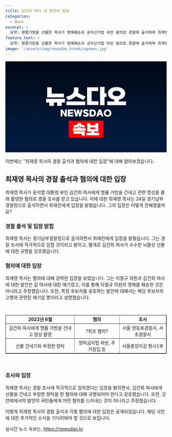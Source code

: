 ```yaml
---
title: 김건희 여사 내 발언의 방점
categories:
  - News
excerpt: >
  요약: 명품가방을 선물한 목사가 명예훼손과 공직선거법 위반 혐의로 경찰에 출석하며 최재영 목사는 교회 내에서의 선거운동과 특정 후보자를 옹호한 혐의 등으로 조사를 받았다. 또한 김건희 여사에 대한 뇌물성 선물 및 청탁 등으로도 조사를 받고 있다. 이에 대해 최 목사는 적극적으로 해명하고 있으며, 관련된 혐의들에 대해 충분한 규명을 요구하고 있다.
feature_text: >
  요약: 명품가방을 선물한 목사가 명예훼손과 공직선거법 위반 혐의로 경찰에 출석하며 최재영 목사는 교회 내에서의 선거운동과 특정 후보자를 옹호한 혐의 등으로 조사를 받았다. 또한 김건희 여사에 대한 뇌물성 선물 및 청탁 등으로도 조사를 받고 있다. 이에 대해 최 목사는 적극적으로 해명하고 있으며, 관련된 혐의들에 대해 충분한 규명을 요구하고 있다.
image: '/assets/img/newsdao_breakingnews.jpg'
---
```


<p><img src="/assets/img/newsdao_breakingnews.jpg" alt="koreaapp 속보" /></p>

<p>이번에는 "최재영 목사의 경찰 출석과 혐의에 대한 입장"에 대해 알아보겠습니다.</p>

<h2 data-ke-size="size26">최재영 목사의 경찰 출석과 혐의에 대한 입장</h2>

<p data-ke-size="size16">최재영 목사가 윤석열 대통령 부인 김건희 여사에게 명품 가방을 건네고 관련 영상을 몰래 촬영한 혐의로 경찰 조사를 받고 있습니다. 이에 대한 최재영 목사는 24일 경기남부경찰청으로 출석하면서 취재진에게 입장을 밝혔습니다. 그의 입장은 어떻게 전해졌을까요? </p>

<h3 data-ke-size="size24">경찰 출석 및 입장 밝힘</h3>

<p data-ke-size="size16">최재영 목사는 경기남부경찰청으로 출석하면서 취재진에게 입장을 밝혔습니다. 그는 경찰 조사에 적극적으로 임할 것이라고 밝히고, 별개로 김건희 여사가 수수한 뇌물성 선물에 대한 규명을 강조했습니다. </p>

<h3 data-ke-size="size24">혐의에 대한 입장</h3>

<p data-ke-size="size16">최재영 목사는 혐의에 대해 강력한 입장을 보였습니다. 그는 이철규 의원과 김건희 여사에 대한 발언은 김 여사에 대한 얘기였고, 이를 통해 이철규 의원의 명예를 훼손한 것은 아니라고 주장했습니다. 또한, 특정 후보자를 옹호하는 발언에 대해서는 해당 후보자의 고향과 관련된 얘기일 뿐이라고 설명했습니다. </p>

<p data-ke-size="size16">&nbsp;</p>

<table border="1" style="width: 100%;">
<thead>
<tr>
<td style="text-align: center; height: 17px;"><b>2022년 6월</b></td>
<td style="text-align: center; height: 17px;"><b>혐의</b></td>
<td style="text-align: center; height: 17px;"><b>조사</b></td>
</tr>
</thead>
<tbody>
<tr>
<td style="text-align: center; height: 17px;">김건희 여사에게 명품 가방을 건네고 영상 촬영</td>
<td style="text-align: center; height: 17px;">?취조 혐의?</td>
<td style="text-align: center; height: 17px;">서울 영등포경찰서, 서초경찰서</td>
</tr>
<tr>
<td style="text-align: center; height: 17px;">선물 건네기와 부정한 청탁</td>
<td style="text-align: center; height: 17px;">청탁금지법 위반, 주거침입 등</td>
<td style="text-align: center; height: 17px;">서울중앙지검 형사1부</td>
</tr>
</tbody>
</table>

<p data-ke-size="size16">&nbsp;</p>

<h3 data-ke-size="size24">조사와 입장</h3>

<p data-ke-size="size16">최재영 목사는 경찰 조사에 적극적으로 임하겠다는 입장을 밝히면서, 김건희 여사에게 선물을 건네고 부정한 청탁을 한 혐의에 대해 규명되어야 한다고 강조했습니다. 또한, 강연회에서의 발언이 국민들에게 어떤 혐의를 드러내는 것이 아니라고 주장했습니다. </p>

<p>이렇게 최재영 목사의 경찰 출석과 각종 혐의에 대한 입장은 공개되었습니다. 해당 사안에 대한 추가적인 소식을 기다려봐야 할 것으로 보입니다.</p>
실시간 뉴스 속보는, <a href="https://newsdao.kr" rel="dofollow">https://newsdao.kr</a>


